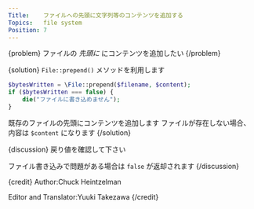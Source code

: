 ```yaml
---
Title:    ファイルへの先頭に文字列等のコンテンツを追加する
Topics:   file system
Position: 7
---
```


{problem}
ファイルの _先頭に_ にコンテンツを追加したい
{/problem}

{solution}
`File::prepend()` メソッドを利用します

```php
$bytesWritten = \File::prepend($filename, $content);
if ($bytesWritten === false) {
    die("ファイルに書き込めません");
}
```

既存のファイルの先頭にコンテンツを追加します
ファイルが存在しない場合、内容は `$content` になります
{/solution}

{discussion}
戻り値を確認して下さい

ファイル書き込みで問題がある場合は `false` が返却されます
{/discussion}

{credit}
Author:Chuck Heintzelman

Editor and Translator:Yuuki Takezawa
{/credit}

